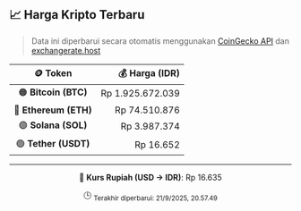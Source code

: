 

<!-- HARGA_KRIPTO -->
## 📈 Harga Kripto Terbaru

> Data ini diperbarui secara otomatis menggunakan [CoinGecko API](https://www.coingecko.com/) dan [exchangerate.host](https://exchangerate.host/)

<div align="center">

| 🪙 Token | 💰 Harga (IDR) |
|:------:|---------------:|
| 🟠 **Bitcoin (BTC)**   | Rp 1.925.672.039 |
| 🔵 **Ethereum (ETH)**  | Rp 74.510.876 |
| 🟣 **Solana (SOL)**    | Rp 3.987.374 |
| 🟢 **Tether (USDT)**   | Rp 16.652 |

---

💱 **Kurs Rupiah (USD → IDR)**: Rp 16.635

🕒 <sub>Terakhir diperbarui: 21/9/2025, 20.57.49</sub>

</div>
<!-- /HARGA_KRIPTO -->